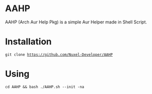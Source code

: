 # AAHP
AAHP (Arch Aur Help Pkg) is a simple Aur Helper made in Shell Script.
# Installation
<code>git clone https://github.com/Nuxel-Developer/AAHP</code>
# Using
<code>cd AAHP && bash ./AAHP.sh --init -na</code>
